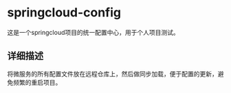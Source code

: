# springcloud-config
这是一个springcloud项目的统一配置中心，用于个人项目测试。

## 详细描述
将微服务的所有配置文件放在远程仓库上，然后做同步加载，便于配置的更新，避免频繁的重启项目。
